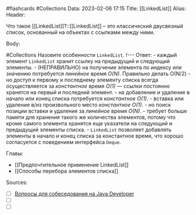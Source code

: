 #flashcards #Collections 
Data: 2023-02-06 17:15
Title: [[LinkedList]]
Alias:
Header:

Что такое [[LinkedList]]?::[[LinkedList]] – это классический двусвязный список, основанный на объектах с ссылками между ними.
<!--SR:!2023-11-03,10,570-->



Body:


#Collections 
Назовите особенности `LinkedList`.
!---
Ответ:
	- каждый элемент `LinkedList` хранит ссылку на предыдущий и следующий элементы.
	- (НЕПРАВИЛЬНО) на получение элемента по индексу или значению потребуется _линейное_ время _O(N)_. Правильно делать О(N/2)
	- но доступ к первому и последнему элементу списка всегда осуществляется за _константное_ время _O(1)_ — ссылки постоянно хранятся на первый и последний элемент.
	- на добавление и удаление в начало или конец списка потребуется _константное_ _O(1)_.
	- вставка или удаление в/из произвольного место _константное_ _O(1)_.
	- но поиск позиции вставки и удаления за _линейное_ время _O(N)_.
	- требует больше памяти для хранения такого же количества элементов, потому что кроме самого элемента хранятся еще указатели на следующий и предыдущий элементы списка.
	- `LinkedList` позволяет добавлять элементы в начало и конец списка за константное время, что хорошо согласуется с поведением интерфейса `Deque`.
<!--SR:!2023-11-03,10,330-->




Главы:
- [[Предпочтительное применение LinkedList]]
- [[Способы перебора элементов списка]]


Sources:
- [ ] [Вопросы для собеседования на Java Developer](https://github.com/enhorse/java-interview/blob/master/README.md#%D0%9E%D0%9E%D0%9F)
- [ ] []()
- [ ] []()
